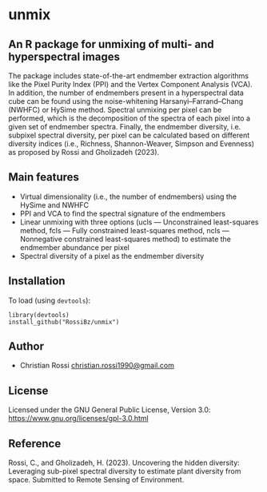# unmix


## An R package for unmixing of multi- and hyperspectral images

The package includes state-of-the-art endmember extraction algorithms like the Pixel Purity Index (PPI) and the Vertex Component Analysis (VCA). 
In addition, the number of endmembers present in a hyperspectral data cube can be found using the noise-whitening Harsanyi–Farrand–Chang (NWHFC) or HySime method.
Spectral unmixing per pixel can be performed,  which is the decomposition of the spectra of each pixel into a given set of endmember spectra.
Finally, the endmember diversity, i.e. subpixel spectral diversity, per pixel can be calculated based on different diversity indices (i.e., Richness, Shannon-Weaver, Simpson and Evenness) as proposed by Rossi and Gholizadeh (2023).


## Main features

* Virtual dimensionality (i.e., the number of endmembers) using the HySime and NWHFC
* PPI and VCA to find the spectral signature of the endmembers
* Linear unmixing with three options (ucls — Unconstrained least-squares method, fcls — Fully constrained least-squares method, 
ncls — Nonnegative constrained least-squares method) to estimate the endmember abundance per pixel
* Spectral diversity of a pixel as the endmember diversity


## Installation

To load (using `devtools`):

```Rscript
library(devtools)
install_github("RossiBz/unmix")
```


## Author

* Christian Rossi christian.rossi1990@gmail.com

## License

Licensed under the GNU General Public License, Version 3.0: https://www.gnu.org/licenses/gpl-3.0.html

## Reference

Rossi, C., and Gholizadeh, H. (2023). Uncovering the hidden diversity: Leveraging sub-pixel spectral diversity to estimate plant diversity from space. Submitted to Remote Sensing of Environment.

